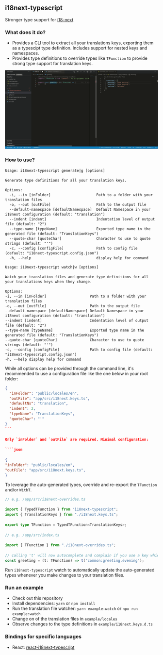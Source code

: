 ## i18next-typescript

Stronger type support for [i18-next](https://github.com/i18next/i18next)

### What does it do?

- Provides a CLI tool to extract all your translations keys, exporting them as a typescipt type definition. Includes support for nested keys and namespaces.
- Provides type definitions to override types like `TFunction` to provide strong type support for translation keys.

![What does it do?](./README.gif)

### How to use?

```
Usage: i18next-typescript generate|g [options]

Generate type definitions for all your translation keys.

Options:
  -i, --in [inFolder]                     Path to a folder with your translation files
  -o, --out [outFile]                     Path to the output file
  --default-namespace [defaultNamespace]  Default Namespace in your i18next configuration (default: "translation")
  --indent [indent]                       Indentation level of output file (default: "2")
  --type-name [typeName]                  Exported type name in the generated file (default: "TranslationKeys")
  --quote-char [quoteChar]                Character to use to quote strings (default: "'")
  -c, --config [configFile]               Path to config file (default: "i18next-typescript.config.json")
  -h, --help                              display help for command
```

```
Usage: i18next-typescript watch|w [options]

Watch your translation files and generate type definitions for all your translations keys when they change.

Options:
-i, --in [inFolder]                    Path to a folder with your translation files
-o, --out [outFile]                    Path to the output file
--default-namespace [defaultNamespace] Default Namespace in your i18next configuration (default: "translation")
--indent [indent]                      Indentation level of output file (default: "2")
--type-name [typeName]                 Exported type name in the generated file (default: "TranslationKeys")
--quote-char [quoteChar]               Character to use to quote strings (default: "'")
-c, --config [configFile]              Path to config file (default: "i18next-typescript.config.json")
-h, --help display help for command
```

While all options can be provided through the command line, it's recommended to use a configuration file like the one below in your root folder:

`````json
{
  "inFolder": "public/locales/en",
  "outFile": "app/src/i18next.keys.ts",
  "defaultNs": "translation",
  "indent": 2,
  "typeName": "TranslationKeys",
  "quoteChar": "'"
}
```

Only `inFolder` and `outFile` are required. Minimal configuration:

````json

{
"inFolder": "public/locales/en",
"outFile": "app/src/i18next.keys.ts",
}

`````

To leverage the auto-generated types, override and re-export the `TFunction` and/or `WithT`.

```typescript
// e.g. /app/src/i18next-overrides.ts

import { TypedTFunction } from "i18next-typescript";
import { TranslationKeys } from "./i18next.keys.ts";

export type TFunction = TypedTFunction<TranslationKeys>;

// e.g. /app/src/index.ts

import { TFunction } from "./i18next-overrides.ts";

// calling 't' will now autocomplete and complain if you use a key which doesn't exist
const greeting = (t: TFunction) => t("common:greeting.evening");
```

Run `i18next-typescript` watch to automatically update the auto-generated types whenever you make changes to your translation files.

### Run an example

- Check out this repository
- Install dependencies: `yarn` or `npm install`
- Run the translation file watcher: `yarn example:watch` or `npx run example:watch`
- Change on of the translation files in `example/locales`
- Observe changes to the type definitions in `example/i18next.keys.d.ts`

### Bindings for specific languages

- React: [ react-i18next-typescript ](https://github.com/LFDM/react-i18next-typescript)

